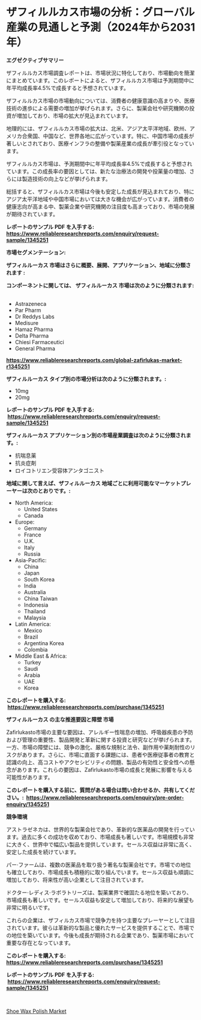 <p><h1>ザフィルルカス市場の分析：グローバル産業の見通しと予測（2024年から2031年）</h1></p><p><strong>エグゼクティブサマリー</strong></p>
<p><p>ザフィルルカス市場調査レポートは、市場状況に特化しており、市場動向を簡潔にまとめています。このレポートによると、ザフィルルカス市場は予測期間中に年平均成長率4.5%で成長すると予想されています。</p><p>ザフィルルカス市場の市場動向については、消費者の健康意識の高まりや、医療技術の進歩による需要の増加が挙げられます。さらに、製薬会社や研究機関の投資が増加しており、市場の拡大が見込まれています。</p><p>地理的には、ザフィルルカス市場の拡大は、北米、アジア太平洋地域、欧州、アメリカ合衆国、中国など、世界各地に広がっています。特に、中国市場の成長が著しいとされており、医療インフラの整備や製薬産業の成長が牽引役となっています。</p><p>ザフィルルカス市場は、予測期間中に年平均成長率4.5%で成長すると予想されています。この成長率の要因としては、新たな治療法の開発や投薬量の増加、さらには製造技術の向上などが挙げられます。</p><p>総括すると、ザフィルルカス市場は今後も安定した成長が見込まれており、特にアジア太平洋地域や中国市場においては大きな機会が広がっています。消費者の健康志向が高まる中、製薬企業や研究機関の注目度も高まっており、市場の発展が期待されています。</p></p>
<p><strong>レポートのサンプル PDF を入手する: <a href="https://www.reliableresearchreports.com/enquiry/request-sample/1345251">https://www.reliableresearchreports.com/enquiry/request-sample/1345251</a></strong></p>
<p><strong>市場セグメンテーション:</strong></p>
<p><strong> ザフィルルーカス 市場はさらに概要、展開、アプリケーション、地域に分類されます :</strong></p>
<p><strong>コンポーネントに関しては、 ザフィルルーカス 市場は次のように分類されます: &nbsp;</strong></p>
<p><ul><li>Astrazeneca</li><li>Par Pharm</li><li>Dr Reddys Labs</li><li>Medisure</li><li>Hamaz Pharma</li><li>Delta Pharma</li><li>Chiesi Farmaceutici</li><li>General Pharma</li></ul></p>
<p><strong><a href="https://www.reliableresearchreports.com/global-zafirlukas-market-r1345251">https://www.reliableresearchreports.com/global-zafirlukas-market-r1345251</a></strong></p>
<p><strong> ザフィルルーカス タイプ別の市場分析は次のように分類されます。:</strong></p>
<p><ul><li>10mg</li><li>20mg</li></ul></p>
<p><strong>レポートのサンプル PDF を入手する: &nbsp;<a href="https://www.reliableresearchreports.com/enquiry/request-sample/1345251">https://www.reliableresearchreports.com/enquiry/request-sample/1345251</a></strong></p>
<p><strong> ザフィルルーカス アプリケーション別の市場産業調査は次のように分類されます。:</strong></p>
<p><ul><li>抗喘息薬</li><li>抗炎症剤</li><li>ロイコトリエン受容体アンタゴニスト</li></ul></p>
<p><strong>地域に関して言えば、ザフィルルーカス 地域ごとに利用可能なマーケットプレーヤーは次のとおりです。:</strong></p>
<p><ul>
    <li>
        North America:
        <ul>
            <li>United States</li>
            <li>Canada</li>
        </ul>
    </li>
    <li>
        Europe:
        <ul>
            <li>Germany</li>
            <li>France</li>
            <li>U.K.</li>
            <li>Italy</li>
            <li>Russia</li>
        </ul>
    </li>
    <li>
        Asia-Pacific:
        <ul>
            <li>China</li>
            <li>Japan</li>
            <li>South Korea</li>
            <li>India</li>
            <li>Australia</li>
            <li>China Taiwan</li>
            <li>Indonesia</li>
            <li>Thailand</li>
            <li>Malaysia</li>
        </ul>
    </li>
    <li>
        Latin America:
        <ul>
            <li>Mexico</li>
            <li>Brazil</li>
            <li>Argentina Korea</li>
            <li>Colombia</li>
        </ul>
    </li>
    <li>
        Middle East & Africa:
        <ul>
            <li>Turkey</li>
            <li>Saudi</li>
            <li>Arabia</li>
            <li>UAE</li>
            <li>Korea</li>
        </ul>
    </li>
    </ul></p>
<p><strong>このレポートを購入する: &nbsp;<a href="https://www.reliableresearchreports.com/purchase/1345251">https://www.reliableresearchreports.com/purchase/1345251</a></strong></p>
<p><strong>ザフィルルーカス の主な推進要因と障壁 市場</strong></p>
<p><p>Zafirlukasto市場の主要な要因は、アレルギー性喘息の増加、呼吸器疾患の予防および管理の重要性、製品開発と革新に関する投資と研究などが挙げられます。一方、市場の障壁には、競争の激化、厳格な規制と法令、副作用や薬剤耐性のリスクがあります。さらに、市場に直面する課題には、患者や医療従事者の教育と認識の向上、高コストやアクセシビリティの問題、製品の有効性と安全性への懸念があります。これらの要因は、Zafirlukasto市場の成長と発展に影響を与える可能性があります。</p></p>
<p><strong>このレポートを購入する前に、質問がある場合は問い合わせるか、共有してください。:&nbsp; <a href="https://www.reliableresearchreports.com/enquiry/pre-order-enquiry/1345251">https://www.reliableresearchreports.com/enquiry/pre-order-enquiry/1345251</a></strong></p>
<p><strong>競争環境</strong></p>
<p><p>アストラゼネカは、世界的な製薬会社であり、革新的な医薬品の開発を行っています。過去に多くの成功を収めており、市場成長も著しいです。市場規模も非常に大きく、世界中で幅広い製品を提供しています。セールス収益は非常に高く、安定した成長を続けています。</p><p>パー·ファームは、複数の医薬品を取り扱う著名な製薬会社です。市場での地位も確立しており、市場成長も積極的に取り組んでいます。セールス収益も順調に増加しており、将来性が高い企業として注目されています。</p><p>ドクター·レディス·ラボラトリーズは、製薬業界で確固たる地位を築いており、市場成長も著しいです。セールス収益も安定して増加しており、将来的な展望も非常に明るいです。</p><p>これらの企業は、ザフィルカス市場で競争力を持つ主要なプレーヤーとして注目されています。彼らは革新的な製品と優れたサービスを提供することで、市場での地位を築いています。今後も成長が期待される企業であり、製薬市場において重要な存在となっています。</p></p>
<p><strong>このレポートを購入する: &nbsp; <a href="https://www.reliableresearchreports.com/purchase/1345251">https://www.reliableresearchreports.com/purchase/1345251</a></strong></p>
<p><strong>レポートのサンプル PDF を入手する: &nbsp;<a href="https://www.reliableresearchreports.com/enquiry/request-sample/1345251">https://www.reliableresearchreports.com/enquiry/request-sample/1345251</a></strong><strong></strong></p>
<p>&nbsp;</p>
<p><p><a href="https://cute-banjo-8ca.notion.site/Shoe-Wax-Polish-Market-Size-Furnishes-Valuable-Information-Encompassing-Market-Share-Market-Trends--95585e54476d452485117deaffba5e44">Shoe Wax Polish Market</a></p></p>